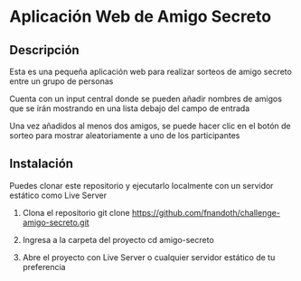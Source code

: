 # Aplicación Web de Amigo Secreto

## Descripción

Esta es una pequeña aplicación web para realizar sorteos de amigo secreto entre un grupo de personas

Cuenta con un input central donde se pueden añadir nombres de amigos que se irán mostrando en una lista debajo del campo de entrada

Una vez añadidos al menos dos amigos, se puede hacer clic en el botón de sorteo para mostrar aleatoriamente a uno de los participantes

## Instalación

Puedes clonar este repositorio y ejecutarlo localmente con un servidor estático como Live Server

1. Clona el repositorio
   git clone https://github.com/fnandoth/challenge-amigo-secreto.git

2. Ingresa a la carpeta del proyecto
   cd amigo-secreto 

3. Abre el proyecto con Live Server o cualquier servidor estático de tu preferencia
